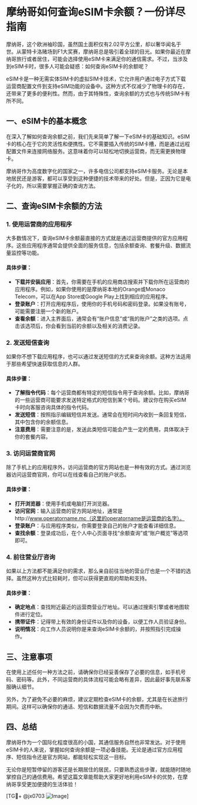 # 摩纳哥如何查询eSIM卡余额？一份详尽指南

摩纳哥，这个欧洲袖珍国，虽然国土面积仅有2.02平方公里，却以奢华闻名于世。从蒙特卡洛赌场到F1大奖赛，摩纳哥总是吸引着全球的目光。如果你最近在摩纳哥旅行或者居住，可能会选择使用eSIM卡来满足你的通信需求。不过，当涉及到eSIM卡时，很多人可能会疑惑：如何查询eSIM卡的余额呢？

eSIM卡是一种无需实体SIM卡的虚拟SIM卡技术，它允许用户通过电子方式下载运营商配置文件到支持eSIM功能的设备中。这种方式不仅减少了物理卡的存在，还带来了更多的便利性。然而，由于其特殊性，查询余额的方式也与传统SIM卡有所不同。

## 一、eSIM卡的基本概念

在深入了解如何查询余额之前，我们先来简单了解一下eSIM卡的基础知识。eSIM卡的核心在于它的灵活性和便携性。它不需要插入传统的SIM卡槽，而是通过远程配置文件来连接网络服务。这意味着你可以轻松地切换运营商，而无需更换物理卡。

摩纳哥作为高度数字化的国家之一，许多电信公司都支持eSIM卡服务。无论是本地居民还是游客，都可以享受到这种便捷的技术带来的好处。但是，正因为它是电子化的，所以需要掌握正确的查询方法。

## 二、查询eSIM卡余额的方法

### 1. 使用运营商的应用程序

大多数情况下，查询eSIM卡余额最直接的方式就是通过运营商提供的官方应用程序。这些应用程序通常会提供全面的服务信息，包括余额查询、套餐升级、数据流量监控等功能。

#### 具体步骤：
- **下载并安装应用**：首先，你需要在手机的应用商店搜索并下载你所在运营商的应用程序。例如，如果你使用的是摩纳哥本地的Orange或Monaco Telecom，可以在App Store或Google Play上找到相应的应用程序。
- **登录账户**：打开应用程序后，使用你的手机号码和密码登录。如果没有账号，可能需要注册一个新的账户。
- **查看余额**：进入主界面后，通常会有“账户信息”或“我的账户”之类的选项。点击该选项后，你会看到当前的余额以及相关的消费记录。

### 2. 发送短信查询

如果你不想下载应用程序，也可以通过发送短信的方式来查询余额。这种方法适用于那些希望快速获取信息的人群。

#### 具体步骤：
- **了解指令代码**：每个运营商都有特定的短信指令用于查询余额。比如，摩纳哥的一些运营商可能要求发送特定格式的短信到某个号码。建议你在购买eSIM卡时向客服咨询具体的指令代码。
- **发送短信**：按照指示编辑短信并发送。通常会在短时间内收到一条回复短信，其中包含你的余额信息。
- **注意费用**：需要注意的是，发送此类短信可能会产生一定的费用，具体取决于你的套餐内容。

### 3. 访问运营商官网

除了手机上的应用程序外，访问运营商的官方网站也是一种有效的方式。通过浏览器访问运营商官网，你可以在线查看自己的账户状态。

#### 具体步骤：
- **打开浏览器**：使用手机或电脑打开浏览器。
- **访问官网**：输入运营商的官方网站地址，通常是http://www.operatorname.mc（这里的operatorname是运营商的名字）。
- **登录账户**：与应用程序类似，你需要登录自己的账户才能查看详细信息。
- **查找余额**：登录成功后，在个人中心页面寻找“余额查询”或“账户概览”等选项即可。

### 4. 前往营业厅咨询

如果以上方法都不能满足你的需求，那么亲自前往当地的营业厅也是一个不错的选择。虽然这种方式比较耗时，但可以获得更直观的帮助和支持。

#### 具体步骤：
- **确定地点**：查找附近最近的运营商营业厅地址。可以通过搜索引擎或者地图软件进行定位。
- **携带证件**：记得带上有效的身份证件以及你的设备，以便工作人员验证身份。
- **说明情况**：向工作人员说明你是来查询eSIM卡余额的，并按照指引完成操作。

## 三、注意事项

在使用上述任何一种方法之前，请确保你已经妥善保存了必要的信息，如手机号码、密码等。此外，不同运营商的具体流程可能会略有差异，因此最好事先联系客服确认细节。

另外，为了避免不必要的麻烦，建议定期检查eSIM卡的余额，尤其是在长途旅行期间。这样可以确保你的通话、短信和数据流量不会因为欠费而中断。

## 四、总结

摩纳哥作为一个国际化程度很高的小国，其通信服务自然也非常发达。对于使用eSIM卡的人来说，掌握如何查询余额是一项必备技能。无论是通过官方应用程序、短信指令还是官方网站，都能轻松实现这一目标。

无论你是短暂停留的游客还是长期居住的居民，只要熟悉这些步骤，就能随时随地掌控自己的通信费用。希望这篇文章能帮助大家更好地利用eSIM卡的优势，在摩纳哥享受更加便捷的生活体验！

[TG💪+ @jx0703 ![Image](https://github.com/user-attachments/assets/dbca1d08-cadb-493c-b0ec-ad6f7a83f270)]